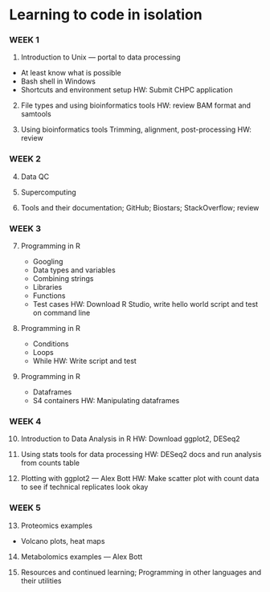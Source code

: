 # Learning to code in isolation

### WEEK 1

1. Introduction to Unix — portal to data processing 
- At least know what is possible 
- Bash shell in Windows 
- Shortcuts and environment setup 
HW: Submit CHPC application 

2. File types and using bioinformatics tools
HW: review BAM format and samtools

3. Using bioinformatics tools
Trimming, alignment, post-processing
HW: review


### WEEK 2

4. Data QC

5. Supercomputing

6. Tools and their documentation; GitHub; Biostars; StackOverflow; review


### WEEK 3 

7. Programming in R 
	- Googling 	
	- Data types and variables 
	- Combining strings 
	- Libraries 
	- Functions 
	- Test cases 
HW: Download R Studio, write hello world script and test on command line 

8. Programming in R 
	- Conditions 
	- Loops 
	- While 
HW: Write script and test 

9. Programming in R 
	- Dataframes 
	- S4 containers
HW: Manipulating dataframes 



### WEEK 4

10. Introduction to Data Analysis in R 
HW: Download ggplot2, DESeq2 

11. Using stats tools for data processing 
HW: DESeq2 docs and run analysis from counts table  

12. Plotting with ggplot2 
— Alex Bott
HW: Make scatter plot with count data to see if technical replicates look okay



### WEEK 5 

13. Proteomics examples
- Volcano plots, heat maps 

14. Metabolomics examples
— Alex Bott

15. Resources and continued learning; Programming in other languages and their utilities


